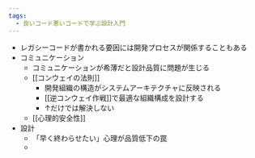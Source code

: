 ```yaml
---
tags:
  - 良いコード悪いコードで学ぶ設計入門
---
```

- レガシーコードが書かれる要因には開発プロセスが関係することもある
- コミュニケーション
	- コミュニケーションが希薄だと設計品質に問題が生じる
	- [[コンウェイの法則]]
		- 開発組織の構造がシステムアーキテクチャに反映される
		- [[逆コンウェイ作戦]]で最適な組織構成を設計する
		- ↑だけでは解決しない
	- [[心理的安全性]]
- 設計
	- 「早く終わらせたい」心理が品質低下の罠
	- 
